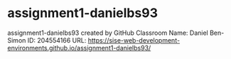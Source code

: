 # assignment1-danielbs93
assignment1-danielbs93 created by GitHub Classroom
Name: Daniel Ben-Simon
ID: 204554166
URL: https://sise-web-development-environments.github.io/assignment1-danielbs93/
